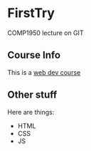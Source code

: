 FirstTry
========

COMP1950 lecture on GIT

## Course Info

This is a [web dev course](http://thenet.ca/1950)

## Other stuff

Here are things:

* HTML
* CSS
* JS
